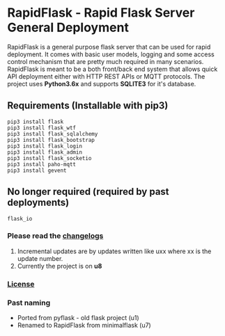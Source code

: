 # RapidFlask - Rapid Flask Server General Deployment
RapidFlask is a general purpose flask server that can be used for rapid deployment. It comes with basic user models,
logging and some access control mechanism that are pretty much required in many scenarios. RapidFlask is meant to be
a both front/back end system that allows quick API deployment either with HTTP REST APIs or MQTT protocols. The project uses **Python3.6x**
and supports **SQLITE3** for it's database.

## Requirements (Installable with pip3)

	pip3 install flask
	pip3 install flask_wtf
	pip3 install flask_sqlalchemy
	pip3 install flask_bootstrap
	pip3 install flask_login
	pip3 install flask_admin
	pip3 install flask_socketio
	pip3 install paho-mqtt
	pip3 install gevent

## No longer required (required by past deployments)

	flask_io


### Please read the [changelogs](changelogs.txt)

1. Incremental updates are by updates written like uxx where xx is the update number.
2. Currently the project is on __u8__

### [License](LICENSE)

### Past naming
+ Ported from pyflask - old flask project (u1)
+ Renamed to RapidFlask from minimalflask (u7)

